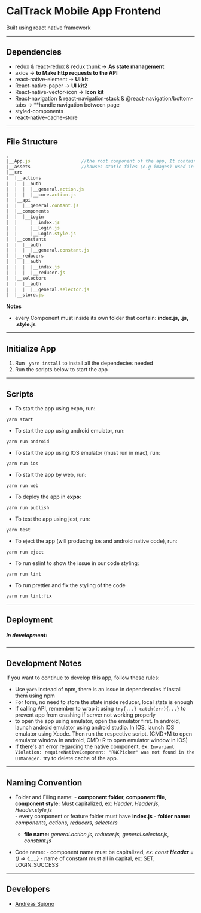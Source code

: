 # CalTrack Mobile App Frontend
Built using react native framework

----
## Dependencies
* redux & react-redux & redux thunk → **As state management**
* axios → **to Make http requests to the API**
* react-native-element → **UI kit**
* React-native-paper → **UI kit2**
* React-native-vector-icon → **Icon kit**
* React-navigation & react-navigation-stack & @react-navigation/bottom-tabs → **handle navigation between page
* styled-components
* react-native-cache-store


----
## File Structure
```javascript
.
|__App.js                   //the root component of the app, It contains the first stack navigation
|__assets                   //houses static files (e.g images) used in the application.
|__src
|  |__actions                   
|  |  |__auth
|  |  |  |__general.action.js
|  |  |  |__core.action.js
|  |__api
|  |  |__general.contant.js
|  |__components
|  |  |__Login
|  |     |__index.js
|  |     |__Login.js
|  |     |__Login.style.js
|  |__constants   
|  |  |__auth
|  |  |  |__general.constant.js
|  |__reducers
|  |  |__auth
|  |  |  |__index.js
|  |  |  |__reducer.js
|  |__selectors 
|  |  |__auth
|  |  |  |__general.selector.js
|  |__store.js
``` 
**Notes**
* every Component must inside its own folder that contain: **index.js, <Component>.js, <Component>.style.js**

----
## Initialize App
1. Run ``` yarn install``` to install all the dependecies needed
2. Run the scripts below to start the app

----
## Scripts

* To start the app using expo, run:
```
yarn start
```
* To start the app using android emulator, run:
```
yarn run android
```
* To start the app using IOS emulator (must run in mac), run:
```
yarn run ios
```
* To start the app by web, run:
```
yarn run web
```
* To deploy the app in **expo**:
```
yarn run publish
```
* To test the app using jest, run:
```
yarn test
```
* To eject the app (will producing ios and android native code), run:
```
yarn run eject
```
* To run eslint to show the issue in our code styling:
```
yarn run lint
```
* To run prettier and fix the styling of the code
```
yarn run lint:fix
```

----
## Deployment
##### in development:
<soon>

----
## Development Notes

If you want to continue to  develop this app, follow these rules: 

* Use ```yarn``` instead of npm, there is an issue in dependencies if install them using npm
* For form, no need to store the state inside reducer, local state is enough
* If calling API, remember to wrap it using ```try{...} catch(err){...}``` to prevent app from crashing if server not working properly
* to open the app using emulator, open the emulator first. In android, launch android emulator using android studio. In IOS, launch IOS emulator using Xcode. Then run the respective script. (CMD+M to open emulator window in android, CMD+R to open emulator window in IOS)
* If there's an error regarding the native component. ex: `Invariant Violation: requireNativeComponent: "RNCPicker" was not found in the UIManager.` try to delete cache of the app.

----
## Naming Convention
- Folder and Filing name:
      	- **component folder, component file, component style:** Must capitalized, ex: *Header, Header.js, Header.style.js*   
      	- every component or feature folder must have **index.js**
      	- **folder name:** *components, actions, reducers, selectors*
	- **file name:** *general.action.js, reducer.js, general.selector.js, constant.js*
      
- Code name:
	    - component name must be capitalized, *ex: const **Header** = () => {.....}*
	    - name of constant must all in capital, ex: SET, LOGIN_SUCCESS

----
## Developers
* [Andreas Sujono](http://www.github.com/andreas-sujono)
